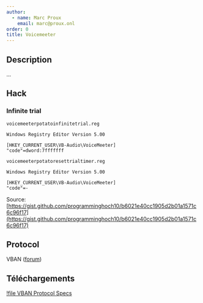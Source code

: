 ```yaml
---
author:
  - name: Marc Proux
    email: marc@proux.onl
order: 0
title: Voicemeeter
---
```


## Description

...

## Hack

### Infinite trial
`voicemeeterpotatoinfinitetrial.reg`

```
Windows Registry Editor Version 5.00

[HKEY_CURRENT_USER\VB-Audio\VoiceMeeter]
"code"=dword:7fffffff
```

`voicemeeterpotatoresettrialtimer.reg`
```
Windows Registry Editor Version 5.00

[HKEY_CURRENT_USER\VB-Audio\VoiceMeeter]
"code"=-
```

Source: [https://gist.github.com/programminghoch10/b6021e40cc1905d2b01a1571c6c96f17](https://gist.github.com/programminghoch10/b6021e40cc1905d2b01a1571c6c96f17)

## Protocol
VBAN ([forum](https://forum.vb-audio.com/viewforum.php?f=9))

## Téléchargements
[!file VBAN Protocol Specs](../static/tips/vbanprotocol_specifications.pdf)
